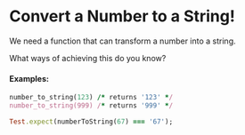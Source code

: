 # Convert a Number to a String!



We need a function that can transform a number into a string.

What ways of achieving this do you know?

#### Examples:

```ruby
number_to_string(123) /* returns '123' */
number_to_string(999) /* returns '999' */
```



```ruby
Test.expect(numberToString(67) === '67');
```

